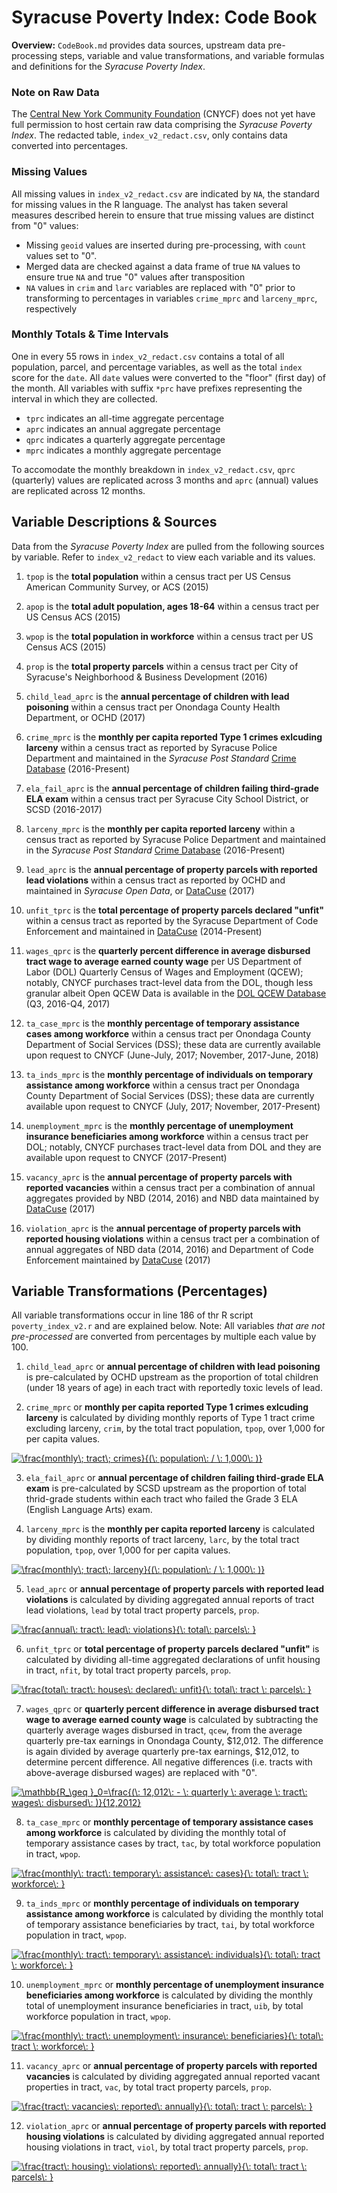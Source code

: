 # Syracuse Poverty Index: Code Book

**Overview:** `CodeBook.md` provides data sources, upstream data pre-processing steps, variable and value transformations, and variable formulas and definitions for the *Syracuse Poverty Index*. 

### Note on Raw Data

The [Central New York Community Foundation](cnycf.org) (CNYCF) does not yet have full permission to host certain raw data comprising the *Syracuse Poverty Index*. The redacted table, `index_v2_redact.csv`, only contains data converted into percentages.

### Missing Values

All missing values in `index_v2_redact.csv` are indicated by `NA`, the standard for missing values in the R language. The analyst has taken several measures described herein to ensure that true missing values are distinct from "0" values:

* Missing `geoid` values are inserted during pre-processing, with `count` values set to "0".
* Merged data are checked against a data frame of true `NA` values to ensure true `NA` and true "0" values after transposition
* `NA` values in `crim` and `larc` variables are replaced with "0" prior to transforming to percentages in variables `crime_mprc` and `larceny_mprc`, respectively

### Monthly Totals & Time Intervals

One in every 55 rows in `index_v2_redact.csv` contains a total of all population, parcel, and percentage variables, as well as the total `index` score for the `date`. All `date` values were converted to the "floor" (first day) of the month. All variables with suffix `*prc` have prefixes representing the interval in which they are collected.

* `tprc` indicates an all-time aggregate percentage
* `aprc` indicates an annual aggregate percentage
* `qprc` indicates a quarterly aggregate percentage
* `mprc` indicates a monthly aggregate percentage

To accomodate the monthly breakdown in `index_v2_redact.csv`, `qprc` (quarterly) values are replicated across 3 months and `aprc` (annual) values are replicated across 12 months. 

## Variable Descriptions & Sources

Data from the *Syracuse Poverty Index* are pulled from the following sources by variable. Refer to `index_v2_redact` to view each variable and its values.

1. `tpop` is the **total population** within a census tract per US Census American Community Survey, or ACS (2015)

2. `apop` is the **total adult population, ages 18-64** within a census tract per US Census ACS (2015)

3. `wpop` is the **total population in workforce** within a census tract per US Census ACS (2015)

4. `prop` is the **total property parcels** within a census tract per City of Syracuse's Neighborhood & Business Development (2016)

5. `child_lead_aprc` is the **annual percentage of children with lead poisoning** within a census tract per Onondaga County Health Department, or OCHD (2017)

6. `crime_mprc` is the **monthly per capita reported Type 1 crimes exlcuding larceny** within a census tract as reported by Syracuse Police Department and maintained in the *Syracuse Post Standard* [Crime Database](https://www.syracuse.com/crime/index.ssf/page/police_reports.html) (2016-Present)

7. `ela_fail_aprc` is the **annual percentage of children failing third-grade ELA exam** within a census tract per Syracuse City School District, or SCSD (2016-2017)

8. `larceny_mprc` is the **monthly per capita reported larceny** within a census tract as reported by Syracuse Police Department and maintained in the *Syracuse Post Standard* [Crime Database](https://www.syracuse.com/crime/index.ssf/page/police_reports.html) (2016-Present)

9. `lead_aprc` is the **annual percentage of property parcels with reported lead violations** within a census tract as reported by OCHD and maintained in *Syracuse Open Data*, or [DataCuse](http://data.syrgov.net/datasets/lead-violations) (2017)

10. `unfit_tprc` is the **total percentage of property parcels declared "unfit"** within a census tract as reported by the Syracuse Department of Code Enforcement and maintained in [DataCuse](http://data.syrgov.net/datasets/unfit-properties) (2014-Present)

11. `wages_qprc` is the **quarterly percent difference in average disbursed tract wage to average earned county wage** per US Department of Labor (DOL) Quarterly Census of Wages and Employment (QCEW); notably, CNYCF purchases tract-level data from the DOL, though less granular albeit Open QCEW Data is available in the [DOL QCEW Database](https://www.bls.gov/cew/) (Q3, 2016-Q4, 2017)

12. `ta_case_mprc` is the **monthly percentage of temporary assistance cases among workforce** within a census tract per Onondaga County Department of Social Services (DSS); these data are currently available upon request to CNYCF (June-July, 2017; November, 2017-June, 2018)

13. `ta_inds_mprc` is the **monthly percentage of individuals on temporary assistance among workforce** within a census tract per Onondaga County Department of Social Services (DSS); these data are currently available upon request to CNYCF (July, 2017; November, 2017-Present)

14. `unemployment_mprc` is the **monthly percentage of unemployment insurance beneficiaries among workforce** within a census tract per DOL; notably, CNYCF purchases tract-level data from DOL and they are available upon request to CNYCF (2017-Present)

15. `vacancy_aprc` is the **annual percentage of property parcels with reported vacancies** within a census tract per a combination of annual aggregates provided by NBD (2014, 2016) and NBD data maintained by [DataCuse](http://data.syrgov.net/datasets/parcel-data-august-2017) (2017)

16. `violation_aprc` is the **annual percentage of property parcels with reported housing violations** within a census tract per a combination of annual aggregates of NBD data (2014, 2016) and Department of Code Enforcement maintained by [DataCuse](http://data.syrgov.net/datasets/code-violations) (2017)

## Variable Transformations (Percentages)

All variable transformations occur in line 186 of thr R script `poverty_index_v2.r` and are explained below. Note: All variables *that are not pre-processed* are converted from percentages by multiple each value by 100.

1. `child_lead_aprc` or **annual percentage of children with lead poisoning** is pre-calculated by OCHD upstream as the proportion of total children (under 18 years of age) in each tract with reportedly toxic levels of lead.

2. `crime_mprc` or **monthly per capita reported Type 1 crimes exlcuding larceny** is calculated by dividing monthly reports of Type 1 tract crime excluding larceny, `crim`, by the total tract population, `tpop`, over 1,000 for per capita values.

<a href="https://www.codecogs.com/eqnedit.php?latex=\frac{monthly\;&space;tract\;&space;crimes}{(\:&space;population\:&space;/&space;\:&space;1,000\:&space;)}" target="_blank"><img src="https://latex.codecogs.com/gif.latex?\frac{monthly\;&space;tract\;&space;crimes}{(\:&space;population\:&space;/&space;\:&space;1,000\:&space;)}" title="\frac{monthly\; tract\; crimes}{(\: population\: / \: 1,000\: )}" /></a>

3. `ela_fail_aprc` or **annual percentage of children failing third-grade ELA exam** is pre-calculated by SCSD upstream as the proportion of total thrid-grade students within each tract who failed the Grade 3 ELA (English Language Arts) exam.

4. `larceny_mprc` is the **monthly per capita reported larceny** is calculated by dividing monthly reports of tract larceny, `larc`, by the total tract population, `tpop`, over 1,000 for per capita values.

<a href="https://www.codecogs.com/eqnedit.php?latex=\frac{monthly\;&space;tract\;&space;larceny}{(\:&space;population\:&space;/&space;\:&space;1,000\:&space;)}" target="_blank"><img src="https://latex.codecogs.com/gif.latex?\frac{monthly\;&space;tract\;&space;larceny}{(\:&space;population\:&space;/&space;\:&space;1,000\:&space;)}" title="\frac{monthly\; tract\; larceny}{(\: population\: / \: 1,000\: )}" /></a>

5. `lead_aprc` or **annual percentage of property parcels with reported lead violations** is calculated by dividing aggregated annual reports of tract lead violations, `lead` by total tract property parcels, `prop`.

<a href="https://www.codecogs.com/eqnedit.php?latex=\frac{annual\:&space;tract\:&space;lead\:&space;violations}{\:&space;total\:&space;parcels\:&space;}" target="_blank"><img src="https://latex.codecogs.com/gif.latex?\frac{annual\:&space;tract\:&space;lead\:&space;violations}{\:&space;total\:&space;parcels\:&space;}" title="\frac{annual\: tract\: lead\: violations}{\: total\: parcels\: }" /></a>

6. `unfit_tprc` or **total percentage of property parcels declared "unfit"** is calculated by dividing all-time aggregated declarations of unfit housing in tract, `nfit`, by total tract property parcels, `prop`.

<a href="https://www.codecogs.com/eqnedit.php?latex=\frac{total\:&space;tract\:&space;houses\:&space;declared\:&space;unfit}{\:&space;total\:&space;tract&space;\:&space;parcels\:&space;}" target="_blank"><img src="https://latex.codecogs.com/gif.latex?\frac{total\:&space;tract\:&space;houses\:&space;declared\:&space;unfit}{\:&space;total\:&space;tract&space;\:&space;parcels\:&space;}" title="\frac{total\: tract\: houses\: declared\: unfit}{\: total\: tract \: parcels\: }" /></a>

7. `wages_qprc` or **quarterly percent difference in average disbursed tract wage to average earned county wage** is calculated by subtracting the quarterly average wages disbursed in tract, `qcew`, from the average quarterly pre-tax earnings in Onondaga County, $12,012. The difference is again divided by average quarterly pre-tax earnings, $12,012, to determine percent difference. All negative differences (i.e. tracts with above-average disbursed wages) are replaced with "0".

<a href="https://www.codecogs.com/eqnedit.php?latex=\mathbb{R_\geq&space;}_0=\frac{(\:&space;12,012\:&space;-&space;\:&space;quarterly&space;\:&space;average&space;\:&space;tract\:&space;wages\:&space;disbursed\:&space;)}{12,2012}" target="_blank"><img src="https://latex.codecogs.com/gif.latex?\mathbb{R_\geq&space;}_0=\frac{(\:&space;12,012\:&space;-&space;\:&space;quarterly&space;\:&space;average&space;\:&space;tract\:&space;wages\:&space;disbursed\:&space;)}{12,2012}" title="\mathbb{R_\geq }_0=\frac{(\: 12,012\: - \: quarterly \: average \: tract\: wages\: disbursed\: )}{12,2012}" /></a>

8. `ta_case_mprc` or **monthly percentage of temporary assistance cases among workforce** is calculated by dividing the monthly total of temporary assistance cases by tract, `tac`, by total workforce population in tract, `wpop`.

<a href="https://www.codecogs.com/eqnedit.php?latex=\frac{monthly\:&space;tract\:&space;temporary\:&space;assistance\:&space;cases}{\:&space;total\:&space;tract&space;\:&space;workforce\:&space;}" target="_blank"><img src="https://latex.codecogs.com/gif.latex?\frac{monthly\:&space;tract\:&space;temporary\:&space;assistance\:&space;cases}{\:&space;total\:&space;tract&space;\:&space;workforce\:&space;}" title="\frac{monthly\: tract\: temporary\: assistance\: cases}{\: total\: tract \: workforce\: }" /></a>

9. `ta_inds_mprc` or **monthly percentage of individuals on temporary assistance among workforce** is calculated by dividing the monthly total of temporary assistance beneficiaries by tract, `tai`, by total workforce population in tract, `wpop`.

<a href="https://www.codecogs.com/eqnedit.php?latex=\frac{monthly\:&space;tract\:&space;temporary\:&space;assistance\:&space;individuals}{\:&space;total\:&space;tract&space;\:&space;workforce\:&space;}" target="_blank"><img src="https://latex.codecogs.com/gif.latex?\frac{monthly\:&space;tract\:&space;temporary\:&space;assistance\:&space;individuals}{\:&space;total\:&space;tract&space;\:&space;workforce\:&space;}" title="\frac{monthly\: tract\: temporary\: assistance\: individuals}{\: total\: tract \: workforce\: }" /></a>

10. `unemployment_mprc` or **monthly percentage of unemployment insurance beneficiaries among workforce** is calculated by dividing the monthly total of unemployment insurance beneficiaries in tract, `uib`, by total workforce population in tract, `wpop`.

<a href="https://www.codecogs.com/eqnedit.php?latex=\frac{monthly\:&space;tract\:&space;unemployment\:&space;insurance\:&space;beneficiaries}{\:&space;total\:&space;tract&space;\:&space;workforce\:&space;}" target="_blank"><img src="https://latex.codecogs.com/gif.latex?\frac{monthly\:&space;tract\:&space;unemployment\:&space;insurance\:&space;beneficiaries}{\:&space;total\:&space;tract&space;\:&space;workforce\:&space;}" title="\frac{monthly\: tract\: unemployment\: insurance\: beneficiaries}{\: total\: tract \: workforce\: }" /></a>

11. `vacancy_aprc` or **annual percentage of property parcels with reported vacancies** is calculated by dividing aggregated annual reported vacant properties in tract, `vac`, by total tract property parcels, `prop`.

<a href="https://www.codecogs.com/eqnedit.php?latex=\frac{tract\:&space;vacancies\:&space;reported\:&space;annually}{\:&space;total\:&space;tract&space;\:&space;parcels\:&space;}" target="_blank"><img src="https://latex.codecogs.com/gif.latex?\frac{tract\:&space;vacancies\:&space;reported\:&space;annually}{\:&space;total\:&space;tract&space;\:&space;parcels\:&space;}" title="\frac{tract\: vacancies\: reported\: annually}{\: total\: tract \: parcels\: }" /></a>

12. `violation_aprc` or **annual percentage of property parcels with reported housing violations** is calculated by dividing aggregated annual reported housing violations in tract, `viol`, by total tract property parcels, `prop`.

<a href="https://www.codecogs.com/eqnedit.php?latex=\frac{tract\:&space;housing\:&space;violations\:&space;reported\:&space;annually}{\:&space;total\:&space;tract&space;\:&space;parcels\:&space;}" target="_blank"><img src="https://latex.codecogs.com/gif.latex?\frac{tract\:&space;housing\:&space;violations\:&space;reported\:&space;annually}{\:&space;total\:&space;tract&space;\:&space;parcels\:&space;}" title="\frac{tract\: housing\: violations\: reported\: annually}{\: total\: tract \: parcels\: }" /></a>
